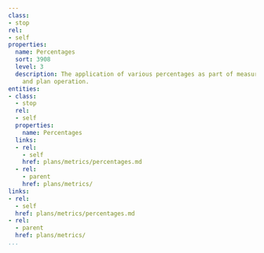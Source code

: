 ```yaml
---
class:
- stop
rel:
- self
properties:
  name: Percentages
  sort: 3908
  level: 3
  description: The application of various percentages as part of measuring API consumption,
    and plan operation.
entities:
- class:
  - stop
  rel:
  - self
  properties:
    name: Percentages
  links:
  - rel:
    - self
    href: plans/metrics/percentages.md
  - rel:
    - parent
    href: plans/metrics/
links:
- rel:
  - self
  href: plans/metrics/percentages.md
- rel:
  - parent
  href: plans/metrics/
...
```

